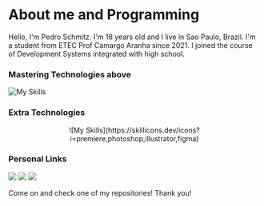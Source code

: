 # About me and Programming
Hello, I'm Pedro Schmitz. I'm 18 years old and I live in Sao Paulo, Brazil. 
I'm a student from ETEC Prof Camargo Aranha since 2021. I joined the course of Development Systems integrated with high school.

### Mastering Technologies above
![My Skills](https://skillicons.dev/icons?i=angular,react,ts,mongodb,express,nextjs,postman,prisma,sass)

### Extra Technologies
<div align="center">
  ![My Skills](https://skillicons.dev/icons?i=premiere,photoshop,illustrator,figma)
</div>

### Personal Links
<div align="center" style="display: inline">
  <a href="instagram.com/livelikeschmitz"></a><img src="https://img.shields.io/badge/Instagram-E4405F?style=for-the-badge&logo=instagram&logoColor=white"></img>
  <a href="https://www.linkedin.com/in/pedro-schmitz-961b7822b/"></a><img src="https://img.shields.io/badge/LinkedIn-0077B5?style=for-the-badge&logo=linkedin&logoColor=white"></img>
  <a href="mailto:cmp.1a.pedroschmitz0000@gmail.com"></a><img src="https://img.shields.io/badge/Gmail-D14836?style=for-the-badge&logo=gmail&logoColor=white">    </img>
</div>

Come on and check one of my repositories! 
Thank you!
